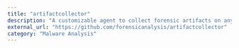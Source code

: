 ```yaml
---
title: "artifactcollector"
description: "A customizable agent to collect forensic artifacts on any Windows, macOS or Linux system"
external_url: "https://github.com/forensicanalysis/artifactcollector"
category: "Malware Analysis"
---
```

